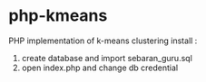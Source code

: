 # php-kmeans
PHP implementation of k-means clustering
install : 
1. create database and import sebaran_guru.sql
2. open index.php and change db credential
